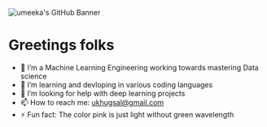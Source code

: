 ![umeeka's GitHub Banner](./standard.gif)
# Greetings folks

- 🔭 I’m a Machine Learning Engineering working towards mastering Data science
- 🌱 I’m learning and devloping in various coding languages
- 🤔 I’m looking for help with deep learning projects
- 📫 How to reach me: ukhugsal@gmail.com 
- ⚡ Fun fact: The color pink is just light without green wavelength
